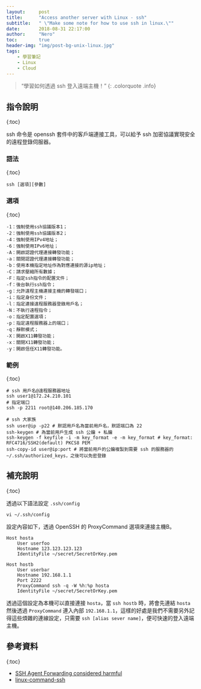 ```yaml
---
layout:     post
title:      "Access another server with Linux - ssh"
subtitle:   " \"Make some note for how to use ssh in linux.\""
date:       2018-08-31 22:17:00
author:     "Nero"
toc:        true
header-img: "img/post-bg-unix-linux.jpg"
tags:
    - 學習筆記
    - Linux
    - Cloud
---
```


> “學習如何透過 ssh 登入遠端主機！”
{: .colorquote .info}

## 指令說明
{:toc}

ssh 命令是 openssh 套件中的客戶端連接工具，可以給予 ssh 加密協議實現安全的遠程登錄伺服器。

### 語法
{:toc}

```
ssh [選項][參數]
```

### 選項
{:toc}

```
-1：強制使用ssh協議版本1；
-2：強制使用ssh協議版本2；
-4：強制使用IPv4地址；
-6：強制使用IPv6地址；
-A：開啟認證代理連接轉發功能；
-a：關閉認證代理連接轉發功能；
-b：使用本機指定地址作為對應連接的源ip地址；
-C：請求壓縮所有數據；
-F：指定ssh指令的配置文件；
-f：後台執行ssh指令；
-g：允許遠程主機連接主機的轉發端口；
-i：指定身份文件；
-l：指定連接遠程服務器登錄用戶名；
-N：不執行遠程指令；
-o：指定配置選項；
-p：指定遠程服務器上的端口；
-q：靜默模式；
-X：開啟X11轉發功能；
-x：關閉X11轉發功能；
-y：開啟信任X11轉發功能。
```

### 範例
{:toc}

```
# ssh 用戶名@遠程服務器地址
ssh user1@172.24.210.101
# 指定端口
ssh -p 2211 root@140.206.185.170

# ssh 大家族
ssh user@ip -p22 # 默認用戶名為當前用戶名，默認端口為 22
ssh-keygen # 為當前用戶生成 ssh 公鑰 + 私鑰
ssh-keygen -f keyfile -i -m key_format -e -m key_format # key_format: RFC4716/SSH2(default) PKCS8 PEM
ssh-copy-id user@ip:port # 將當前用戶的公鑰複製到需要 ssh 的服務器的 ~/.ssh/authorized_keys，之後可以免密登錄
```

## 補充說明
{:toc}

透過以下語法設定 `.ssh/config` 

```
vi ~/.ssh/config
```
設定內容如下，透過 OpenSSH 的 ProxyCommand 選項來連接主機B。
```
Host hosta
    User userfoo
    Hostname 123.123.123.123
    IdentityFile ~/secret/SecretOrKey.pem
 
Host hostb
    User userbar
    Hostname 192.168.1.1
    Port 2222
    ProxyCommand ssh -q -W %h:%p hosta
    IdentityFile ~/secret/SecretOrKey.pem
```
透過這個設定為本機可以直接連接 `hosta`，當 `ssh hostb` 時，將會先連結 `hosta` 然後透過 `ProxyCommand` 連入內部 `192.168.1.1`，這樣的好處是我們不需要另外記得這些煩雜的連線設定，只需要 `ssh [alias sever name]`，便可快速的登入遠端主機。

## 參考資料
{:toc}
- [SSH Agent Forwarding considered harmful](https://heipei.github.io/2015/02/26/SSH-Agent-Forwarding-considered-harmful/)
- [linux-command-ssh](https://wangchujiang.com/linux-command/c/ssh.html)
